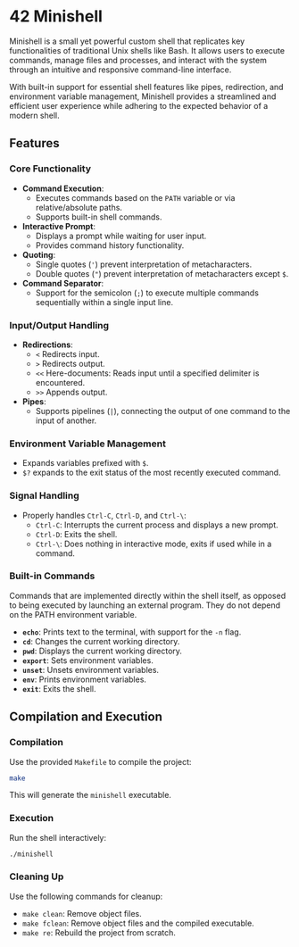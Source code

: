 # 42 Minishell

Minishell is a small yet powerful custom shell that replicates key functionalities of traditional Unix shells like Bash. It allows users to execute commands, manage files and processes, and interact with the system through an intuitive and responsive command-line interface.  

With built-in support for essential shell features like pipes, redirection, and environment variable management, Minishell provides a streamlined and efficient user experience while adhering to the expected behavior of a modern shell.

## Features

### Core Functionality
- **Command Execution**:
  - Executes commands based on the `PATH` variable or via relative/absolute paths.
  - Supports built-in shell commands.
- **Interactive Prompt**:
  - Displays a prompt while waiting for user input.
  - Provides command history functionality.
- **Quoting**:
  - Single quotes (`'`) prevent interpretation of metacharacters.
  - Double quotes (`"`) prevent interpretation of metacharacters except `$`.
- **Command Separator**:
  - Support for the semicolon (`;`) to execute multiple commands sequentially within a single input line.

### Input/Output Handling
- **Redirections**:
  - `<` Redirects input.
  - `>` Redirects output.
  - `<<` Here-documents: Reads input until a specified delimiter is encountered.
  - `>>` Appends output.
- **Pipes**:
  - Supports pipelines (`|`), connecting the output of one command to the input of another.

### Environment Variable Management
- Expands variables prefixed with `$`.
- `$?` expands to the exit status of the most recently executed command.

### Signal Handling
- Properly handles `Ctrl-C`, `Ctrl-D`, and `Ctrl-\`:
  - `Ctrl-C`: Interrupts the current process and displays a new prompt.
  - `Ctrl-D`: Exits the shell.
  - `Ctrl-\`: Does nothing in interactive mode, exits if used while in a command.

### Built-in Commands
Commands that are implemented directly within the shell itself, as opposed to being executed by launching an external program. They do not depend on the PATH environment variable.
- **`echo`**: Prints text to the terminal, with support for the `-n` flag.
- **`cd`**: Changes the current working directory.
- **`pwd`**: Displays the current working directory.
- **`export`**: Sets environment variables.
- **`unset`**: Unsets environment variables.
- **`env`**: Prints environment variables.
- **`exit`**: Exits the shell.


## Compilation and Execution

### Compilation
Use the provided `Makefile` to compile the project:
```bash
make
```
This will generate the `minishell` executable.

### Execution
Run the shell interactively:
```bash
./minishell
```

### Cleaning Up
Use the following commands for cleanup:

- `make clean`: Remove object files.
- `make fclean`: Remove object files and the compiled executable.
- `make re`: Rebuild the project from scratch.

